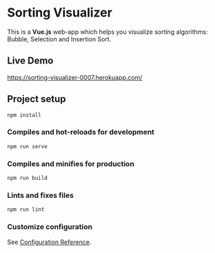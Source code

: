 # Sorting Visualizer
This is a **Vue.js** web-app which helps you visualize sorting algorithms: Bubble, Selection and Insertion Sort.

## Live Demo
https://sorting-visualizer-0007.herokuapp.com/

## Project setup
```
npm install
```

### Compiles and hot-reloads for development
```
npm run serve
```

### Compiles and minifies for production
```
npm run build
```

### Lints and fixes files
```
npm run lint
```

### Customize configuration
See [Configuration Reference](https://cli.vuejs.org/config/).

